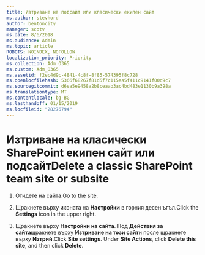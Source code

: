 ```yaml
---
title: Изтриване на подсайт или класически екипен сайт
ms.author: stevhord
author: bentoncity
manager: scotv
ms.date: 8/6/2018
ms.audience: Admin
ms.topic: article
ROBOTS: NOINDEX, NOFOLLOW
localization_priority: Priority
ms.collection: Adm_O365
ms.custom: Adm_O365
ms.assetid: f2ec4d9c-4841-4c8f-8f85-574395f8c728
ms.openlocfilehash: 5366f68267f81d5f7c115aa5f411c9141f00d9c7
ms.sourcegitcommit: d6ea5e9458a2b8ceaab3ac4bd483e1130b9a398a
ms.translationtype: MT
ms.contentlocale: bg-BG
ms.lasthandoff: 01/15/2019
ms.locfileid: "28276794"
---
```

# <a name="delete-a-classic-sharepoint-team-site-or-subsite"></a><span data-ttu-id="7ddd0-102">Изтриване на класически SharePoint екипен сайт или подсайт</span><span class="sxs-lookup"><span data-stu-id="7ddd0-102">Delete a classic SharePoint team site or subsite</span></span>

1. <span data-ttu-id="7ddd0-103">Отидете на сайта.</span><span class="sxs-lookup"><span data-stu-id="7ddd0-103">Go to the site.</span></span>
    
2. <span data-ttu-id="7ddd0-104">Щракнете върху иконата на **Настройки** в горния десен ъгъл.</span><span class="sxs-lookup"><span data-stu-id="7ddd0-104">Click the **Settings** icon in the upper right.</span></span> 
    
3. <span data-ttu-id="7ddd0-p101">Щракнете върху **Настройки на сайта**. Под **Действия за сайта**щракнете върху **Изтриване на този сайт**и после щракнете върху **Изтрий**.</span><span class="sxs-lookup"><span data-stu-id="7ddd0-p101">Click **Site settings**. Under **Site Actions**, click **Delete this site**, and then click **Delete**.</span></span>
    

